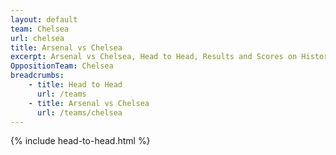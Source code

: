 ```yaml
---
layout: default
team: Chelsea
url: chelsea
title: Arsenal vs Chelsea
excerpt: Arsenal vs Chelsea, Head to Head, Results and Scores on History of Arsenal Football Club
OppositionTeam: Chelsea
breadcrumbs:
    - title: Head to Head
      url: /teams
    - title: Arsenal vs Chelsea
      url: /teams/chelsea
---
```


{% include head-to-head.html %}